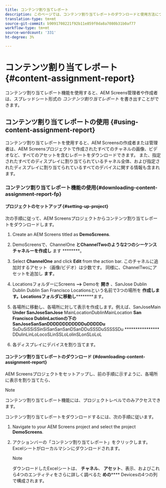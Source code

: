 ```yaml
---
title: コンテンツ割り当てレポート
description: このページでは、コンテンツ割り当てレポートのダウンロードと使用方法について説明します。
translation-type: tm+mt
source-git-commit: b9091708221f92b11e859f0da8a7080b31b0af77
workflow-type: tm+mt
source-wordcount: '331'
ht-degree: 3%

---
```



# コンテンツ割り当てレポート {#content-assignment-report}

コンテンツ割り当てレポート機能を使用すると、AEM Screens管理者や作成者は、スプレッドシート形式の *コンテンツ割り当てレポート* を書き出すことができます。

## コンテンツ割り当てレポートの使用 {#using-content-assignment-report}

コンテンツ割り当てレポートを使用すると、AEM Screensの作成者または管理者は、AEM Screensプロジェクトで作成されたすべてのチャネルの画像、ビデオなど、すべてのアセットを含むレポートをダウンロードできます。 また、指定されたすべてのディスプレイに割り当てられているチャネル全体、および指定されたディスプレイに割り当てられているすべてのデバイスに関する情報も含まれます。

### コンテンツ割り当てレポート機能の使用{#downloading-content-assignment-report-fp}

#### プロジェクトのセットアップ {#setting-up-project}

次の手順に従って、AEM Screensプロジェクトからコンテンツ割り当てレポートをダウンロードします。

1. Create an AEM Screens titled as **DemoScreens**.

1. DemoScreensで、ChannelOne **とChannelTwoのような2つのシーケンスチャネルーを作成し** ます ********。

1. Select **ChannelOne** and click **Edit** from the action bar. このチャネルに追加対するアセット（画像/ビデオ）は少数です。 同様に、ChannelTwoにアセットを追加し **ます**。

1. LocationsフォルダーにScreens **—>** Demoを **開き** 、SanJose Dublin Dublin Dublin San Francisco Locationsという名前で3つの場所を **作成します。Locationsフォルダに移動し**********&#x200B;ます。

1. 各場所に移動し、各場所に対して表示を作成します。例えば、SanJoseMain **Under SanJoseSanJose** MainLocationDublinMainLocation **San Francisco DublinLactionの下のSanJoseSanSanDDDDDDDDDDDDuDDDDDu** SuDuSiSSiSSinSiSanSanSanDSanDDuSSSDuSSSSSDu **************** DDulinLinLoLocoSLinSSLoLolinSLonSLoLoL

1. 各ディスプレイにデバイスを割り当てます。

#### コンテンツ割り当てレポートのダウンロード {#downloading-content-assignment-report}

AEM Screensプロジェクトをセットアップし、前の手順に示すように、各場所に表示を割り当てたら、

>[!NOTE]
>コンテンツ割り当てレポート機能には、プロジェクトレベルでのみアクセスできます。

コンテンツ割り当てレポートをダウンロードするには、次の手順に従います。

1. Navigate to your AEM Screens project and select the project **DemoScreens**.

1. アクションバーの「コンテンツ割り当てレポート」をクリックします。 Excelシートがローカルマシンにダウンロードされます。

   >[!NOTE]
   >ダウンロードしたExcelシートは、 **チャネル**、 **アセット**、表示、およびこれら4つのエンティティをさらに詳しく調べるた **めの****** Devicesの4つの列で構成されます。




